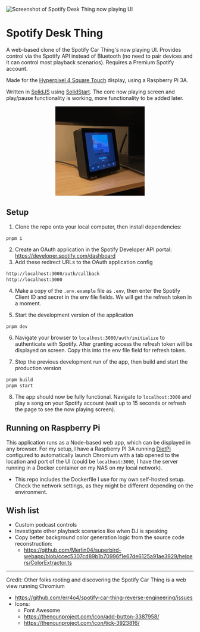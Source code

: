 ![Screenshot of Spotify Desk Thing now playing UI](/readme-thumbnail.jpg?raw=true)

# Spotify Desk Thing

A web-based clone of the Spotify Car Thing's now playing UI. Provides control via the Spotify API instead of Bluetooth (no need to pair devices and it can control most playback scenarios). Requires a Premium Spotify account.

Made for the [Hyperpixel 4 Square Touch](https://shop.pimoroni.com/products/hyperpixel-4-square?variant=30138251444307) display, using a Raspberry Pi 3A.

Written in [SolidJS](https://www.solidjs.com) using [SolidStart](https://start.solidjs.com/getting-started/what-is-solidstart). The core now playing screen and play/pause functionality is working, more functionality to be added later.

<div align="center">
  <img src="/readme-irl-pictures.gif?raw=true" alt="Animate GIF showing the real-life implementation of this project" style="width:240px;">
</div>

## Setup

1. Clone the repo onto your local computer, then install dependencies:

```
pnpm i
```

2. Create an OAuth application in the Spotify Developer API portal: https://developer.spotify.com/dashboard
3. Add these redirect URLs to the OAuth application config

```
http://localhost:3000/auth/callback
http://localhost:3000
```

4. Make a copy of the `.env.example` file as `.env`, then enter the Spotify Client ID and secret in the env file fields. We will get the refresh token in a moment.

5. Start the development version of the application

```
pnpm dev
```

6. Navigate your browser to `localhost:3000/auth/initialize` to authenticate with Spotify. After granting access the refresh token will be displayed on screen. Copy this into the env file field for refresh token.

7. Stop the previous development run of the app, then build and start the production version

```
pnpm build
pnpm start
```

8. The app should now be fully functional. Navigate to `localhost:3000` and play a song on your Spotify account (wait up to 15 seconds or refresh the page to see the now playing screen).

## Running on Raspberry Pi

This application runs as a Node-based web app, which can be displayed in any browser. For my setup, I have a Raspberry PI 3A running [DietPi](https://dietpi.com) configured to automatically launch Chromium with a tab opened to the location and port of the UI (could be `localhost:3000`, I have the server running in a Docker container on my NAS on my local network).

- This repo includes the Dockerfile I use for my own self-hosted setup. Check the network settings, as they might be different depending on the environment.

## Wish list

- Custom podcast controls
- Investigate other playback scenarios like when DJ is speaking
- Copy better background color generation logic from the source code reconstruction:
  - https://github.com/Merlin04/superbird-webapp/blob/ccec5307cd89b1b70996f1e67de6125a91ae3929/helpers/ColorExtractor.ts

---

Credit: Other folks rooting and discovering the Spotify Car Thing is a web view running Chromium

- https://github.com/err4o4/spotify-car-thing-reverse-engineering/issues
- Icons:
  - Font Awesome
  - https://thenounproject.com/icon/add-button-3387958/
  - https://thenounproject.com/icon/tick-3923816/
